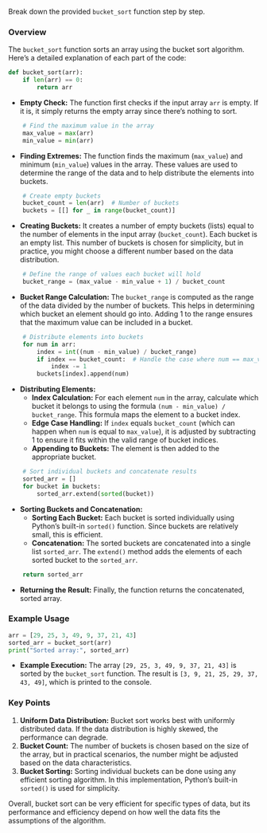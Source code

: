 Break down the provided `bucket_sort` function step by step.

### Overview

The `bucket_sort` function sorts an array using the bucket sort algorithm. Here’s a detailed explanation of each part of the code:

```python
def bucket_sort(arr):
    if len(arr) == 0:
        return arr
```

- **Empty Check:** The function first checks if the input array `arr` is empty. If it is, it simply returns the empty array since there’s nothing to sort.

```python
    # Find the maximum value in the array
    max_value = max(arr)
    min_value = min(arr)
```

- **Finding Extremes:** The function finds the maximum (`max_value`) and minimum (`min_value`) values in the array. These values are used to determine the range of the data and to help distribute the elements into buckets.

```python
    # Create empty buckets
    bucket_count = len(arr)  # Number of buckets
    buckets = [[] for _ in range(bucket_count)]
```

- **Creating Buckets:** It creates a number of empty buckets (lists) equal to the number of elements in the input array (`bucket_count`). Each bucket is an empty list. This number of buckets is chosen for simplicity, but in practice, you might choose a different number based on the data distribution.

```python
    # Define the range of values each bucket will hold
    bucket_range = (max_value - min_value + 1) / bucket_count
```

- **Bucket Range Calculation:** The `bucket_range` is computed as the range of the data divided by the number of buckets. This helps in determining which bucket an element should go into. Adding 1 to the range ensures that the maximum value can be included in a bucket.

```python
    # Distribute elements into buckets
    for num in arr:
        index = int((num - min_value) / bucket_range)
        if index == bucket_count:  # Handle the case where num == max_value
            index -= 1
        buckets[index].append(num)
```

- **Distributing Elements:**
  - **Index Calculation:** For each element `num` in the array, calculate which bucket it belongs to using the formula `(num - min_value) / bucket_range`. This formula maps the element to a bucket index.
  - **Edge Case Handling:** If `index` equals `bucket_count` (which can happen when `num` is equal to `max_value`), it is adjusted by subtracting 1 to ensure it fits within the valid range of bucket indices.
  - **Appending to Buckets:** The element is then added to the appropriate bucket.

```python
    # Sort individual buckets and concatenate results
    sorted_arr = []
    for bucket in buckets:
        sorted_arr.extend(sorted(bucket))
```

- **Sorting Buckets and Concatenation:**
  - **Sorting Each Bucket:** Each bucket is sorted individually using Python’s built-in `sorted()` function. Since buckets are relatively small, this is efficient.
  - **Concatenation:** The sorted buckets are concatenated into a single list `sorted_arr`. The `extend()` method adds the elements of each sorted bucket to the `sorted_arr`.

```python
    return sorted_arr
```

- **Returning the Result:** Finally, the function returns the concatenated, sorted array.

### Example Usage

```python
arr = [29, 25, 3, 49, 9, 37, 21, 43]
sorted_arr = bucket_sort(arr)
print("Sorted array:", sorted_arr)
```

- **Example Execution:** The array `[29, 25, 3, 49, 9, 37, 21, 43]` is sorted by the `bucket_sort` function. The result is `[3, 9, 21, 25, 29, 37, 43, 49]`, which is printed to the console.

### Key Points

1. **Uniform Data Distribution:** Bucket sort works best with uniformly distributed data. If the data distribution is highly skewed, the performance can degrade.
2. **Bucket Count:** The number of buckets is chosen based on the size of the array, but in practical scenarios, the number might be adjusted based on the data characteristics.
3. **Bucket Sorting:** Sorting individual buckets can be done using any efficient sorting algorithm. In this implementation, Python’s built-in `sorted()` is used for simplicity.

Overall, bucket sort can be very efficient for specific types of data, but its performance and efficiency depend on how well the data fits the assumptions of the algorithm.